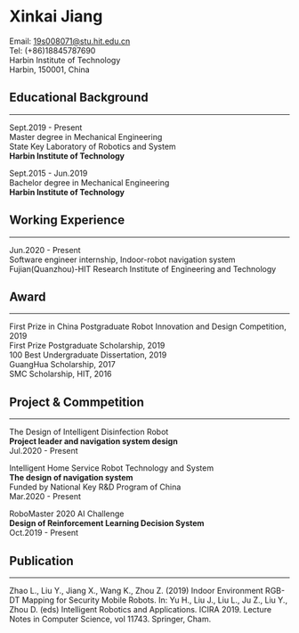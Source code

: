 # Xinkai Jiang

Email: 19s008071@stu.hit.edu.cn  
Tel: (+86)18845787690  
Harbin Institute of Technology  
Harbin, 150001, China

## Educational Background

---

Sept.2019 - Present  
Master degree in Mechanical Engineering  
State Key Laboratory of Robotics and System  
**Harbin Institute of Technology**

Sept.2015 - Jun.2019  
Bachelor degree in Mechanical Engineering  
**Harbin Institute of Technology**

## Working Experience

---

Jun.2020 - Present  
Software engineer internship, Indoor-robot navigation system  
Fujian(Quanzhou)-HIT Research Institute of Engineering and Technology

## Award

---

First Prize in China Postgraduate Robot Innovation and Design Competition, 2019  
First Prize Postgraduate Scholarship, 2019  
100 Best Undergraduate Dissertation, 2019  
GuangHua Scholarship, 2017  
SMC Scholarship, HIT, 2016  

## Project & Commpetition

---

The Design of Intelligent Disinfection Robot  
**Project leader and navigation system design**  
Jul.2020 - Present

Intelligent Home Service Robot Technology and System  
**The design of navigation system**  
Funded by National Key R&D Program of China  
Mar.2020 - Present

RoboMaster 2020 AI Challenge  
**Design of Reinforcement Learning Decision System**  
Oct.2019 - Present

## Publication

---

Zhao L., Liu Y., Jiang X., Wang K., Zhou Z. (2019) Indoor Environment RGB-DT Mapping for Security Mobile Robots. In: Yu H., Liu J., Liu L., Ju Z., Liu Y., Zhou D. (eds) Intelligent Robotics and Applications. ICIRA 2019. Lecture Notes in Computer Science, vol 11743. Springer, Cham.  
